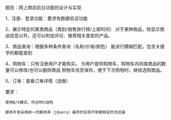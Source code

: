 题目：网上商店前台功能的设计与实现

1、注册、登录功能：要求有数据验证功能

2、展示特定的某类商品（类别/销售排行榜/上架时间）
   对于某种商品，除显示商品信息以外，还可以附加评论、推荐相关类型的产品。
   
3、商品查询：根据多种条件查询（名称/价格/颜色） 能进行模糊匹配，包含关键字的都能查到

4、购物车：只有注册用户才能购买。
   为用户提供购物车，购物车内同类商品的数量可以修改/也可以删除商品
   购物车信息保存，便于下次购物时，继续选购商品。
   
5、订单：查看订单详情（选做）


要求：
    
    使用B/S模式，符合MVC结构
    
    脚本开发采用统一的脚本库（jQuery）最终的实现不依赖特定的浏览器